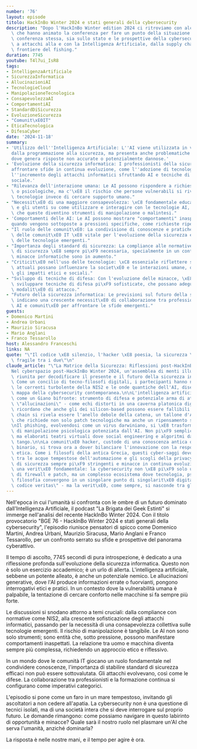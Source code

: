```yaml
---
number: '76'
layout: episode
titolo: HackInBo Winter 2024 e stati generali della cybersecurity
description: "Dopo l'HackInBo Winter edition 2024 ci ritroviamo con alcuni personaggi\
  \ che hanno animato la conferenza per fare un punto della situazione.\r\nSia sulla\
  \ conferenza stessa, sia sullo stato e le prospettive della cybersecurity: da NIS2\
  \ a attacchi alla e con la Intelligenza Artificiale, dalla supply chain alle nuove\
  \ frontiere del fishing."
duration: 7745
youtube: T4l7ui_IsR8
tags:
- IntelligenzaArtificiale
- SicurezzaInformatica
- AllucinazioniAI
- TecnologieCloud
- ManipolazioneTecnologica
- ConsapevolezzaAI
- ComportamentiAI
- StandardDiSicurezza
- EvoluzioneSicurezza
- "Comunit\xE0IT"
- EticaTecnologica
- DifesaCyber
date: '2024-11-18'
summary:
- 'Utilizzo dell''Intelligenza Artificiale: L''AI viene utilizzata in vari ambiti,
  dalla programmazione alla sicurezza, ma presenta anche problematiche come le allucinazioni,
  dove genera risposte non accurate o potenzialmente dannose.'
- 'Evoluzione della sicurezza informatica: I professionisti della sicurezza devono
  affrontare sfide in continua evoluzione, come l''adozione di tecnologie cloud e
  l''incremento degli attacchi informatici sfruttando AI e tecniche di ingegneria
  sociale.'
- "Rilevanza dell'interazione umana: Le AI possono rispondere a richieste emotive\
  \ o psicologiche, ma c'\xE8 il rischio che persone vulnerabili si rivolgano a queste\
  \ tecnologie invece di cercare supporto umano."
- "Necessit\xE0 di una maggiore consapevolezza: \xC8 fondamentale educare i professionisti\
  \ e gli utenti su come utilizzare e interagire con le tecnologie AI, per evitare\
  \ che queste diventino strumenti di manipolazione o malintesi."
- 'Comportamenti delle AI: Le AI possono mostrare "comportamenti" inaspettati o "emozioni"
  quando vengono sottoposte a pressioni specifiche, come richieste ripetute o provocatorie.'
- "Il ruolo delle comunit\xE0: La condivisione di conoscenze e pratiche all'interno\
  \ delle comunit\xE0 IT \xE8 vitale per l'evoluzione della sicurezza e dell'uso responsabile\
  \ delle tecnologie emergenti."
- "Importanza degli standard di sicurezza: La compliance alle normative e agli standard\
  \ di sicurezza \xE8 sempre pi\xF9 necessaria, specialmente in un contesto dove le\
  \ minacce informatiche sono in aumento."
- "Criticit\xE0 nell'uso delle tecnologie: \xC8 essenziale riflettere su come le tecnologie\
  \ attuali possano influenzare la societ\xE0 e le interazioni umane, oltre a considerare\
  \ gli impatti etici e sociali."
- "Sviluppo di tecniche di difesa: Con l'evoluzione delle minacce, \xE8 necessario\
  \ sviluppare tecniche di difesa pi\xF9 sofisticate, che possano adeguarsi alle nuove\
  \ modalit\xE0 di attacco."
- "Futuro della sicurezza informatica: Le previsioni sul futuro della sicurezza informatica\
  \ indicano una crescente necessit\xE0 di collaborazione tra professionisti, tecnologie\
  \ AI e comunit\xE0 per affrontare le sfide emergenti."
guests:
- Domenico Martini
- Andrea Urbani
- Maurizio Siracusa
- Mario Anglani
- Franco Tessarollo
host: Alessandro Franceschi
links: NA
quote: "\"Il codice \xE8 silenzio, l'hacker \xE8 poesia, la sicurezza \xE8 l'equilibrio\
  \ fragile tra i due\"\n"
claude_article: "\"La Matrice della Sicurezza: Riflessioni post-HackInBo 2024\"\n\n\
  Nel cyberspazio post-HackInBo Winter 2024, un'assemblea di menti illuminate si \xE8\
  \ riunita per decodificare il presente e il futuro della sicurezza informatica.\
  \ Come un concilio di tecno-filosofi digitali, i partecipanti hanno navigato attraverso\
  \ le correnti turbolente della NIS2 e le onde quantiche dell'AI, disegnando una\
  \ mappa della cybersecurity contemporanea.\n\nL'intelligenza artificiale emerge\
  \ come un Giano bifronte: strumento di difesa e potenziale arma di attacco. Le sue\
  \ \"allucinazioni\" - come echi distorti in una caverna platonica digitale - ci\
  \ ricordano che anche gli dei silicon-based possono essere fallibili. La supply\
  \ chain si rivela essere l'anello debole della catena, un tallone d'Achille digitale\
  \ che richiede non solo patch tecnologiche ma anche un ripensamento sistemico.\n\
  \nIl phishing, evolvendosi come un virus darwiniano, si \xE8 trasformato in un'arte\
  \ di manipolazione psicologica potenziata dall'AI. Non pi\xF9 semplici esche digitali,\
  \ ma elaborati teatri virtuali dove social engineering e algoritmi danzano un pericoloso\
  \ tango.\n\nLa comunit\xE0 hacker, custode di una conoscenza antica quanto il codice\
  \ binario, si trova ora a dover bilanciare l'innovazione con la responsabilit\xE0\
  \ etica. Come i filosofi della antica Grecia, questi cyber-saggi devono navigare\
  \ tra le acque tempestose dell'automazione e gli scogli della privacy.\n\nTra standard\
  \ di sicurezza sempre pi\xF9 stringenti e minacce in continua evoluzione, emerge\
  \ una verit\xE0 fondamentale: la cybersecurity non \xE8 pi\xF9 solo una questione\
  \ di firewall e patch, ma un complesso ecosistema dove tecnologia, psicologia e\
  \ filosofia convergono in un singolare punto di singolarit\xE0 digitale.\n\n\"Nel\
  \ codice veritas\" - ma la verit\xE0, come sempre, si nasconde tra gli bit.\n"
---
```

Nell'epoca in cui l'umanità si confronta con le ombre di un futuro dominato dall'Intelligenza Artificiale, il podcast "La Brigata dei Geek Estinti" si immerge nell'analisi del recente HackInBo Winter 2024. Con il titolo provocatorio "BGE 76 - HackInBo Winter 2024 e stati generali della cybersecurity", l'episodio riunisce pensatori di spicco come Domenico Martini, Andrea Urbani, Maurizio Siracusa, Mario Anglani e Franco Tessarollo, per un confronto serrato su sfide e prospettive del panorama cyberattivo.

Il tempo di ascolto, 7745 secondi di pura introspezione, è dedicato a una riflessione profonda sull'evoluzione della sicurezza informatica. Questo non è solo un esercizio accademico; è un urlo di allerta. L'intelligenza artificiale, sebbene un potente alleato, è anche un potenziale nemico. Le allucinazioni generative, dove l'AI produce informazioni errate o fuorvianti, pongono interrogativi etici e pratici. In un contesto dove la vulnerabilità umana è palpabile, la tentazione di cercare conforto nelle macchine si fa sempre più forte.

Le discussioni si snodano attorno a temi cruciali: dalla compliance con normative come NIS2, alla crescente sofisticazione degli attacchi informatici, passando per la necessità di una consapevolezza collettiva sulle tecnologie emergenti. Il rischio di manipolazione è tangibile. Le AI non sono solo strumenti; sono entità che, sotto pressione, possono manifestare comportamenti inaspettati. La relazione tra uomo e macchina diventa sempre più complessa, richiedendo un approccio etico e riflessivo.

In un mondo dove le comunità IT giocano un ruolo fondamentale nel condividere conoscenze, l'importanza di stabilire standard di sicurezza efficaci non può essere sottovalutata. Gli attacchi evolvevano, così come le difese. La collaborazione tra professionisti e la formazione continua si configurano come imperativi categorici.

L'episodio si pone come un faro in un mare tempestoso, invitando gli ascoltatori a non cedere all'apatia. La cybersecurity non è una questione di tecnici isolati, ma di una società intera che si deve interrogare sul proprio futuro. Le domande rimangono: come possiamo navigare in questo labirinto di opportunità e minacce? Quale sarà il nostro ruolo nel plasmare un'AI che serva l'umanità, anziché dominarla?

La risposta è nelle nostre mani, e il tempo per agire è ora.
